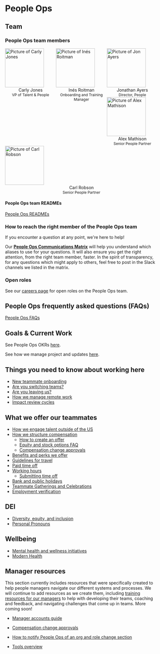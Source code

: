 # People Ops

## Team

### People Ops team members

 <section>
    <div class="row" style="display:flex;">
      <div class="col" style="flex: 1;">
        <div>
          <div>
            <a href="../../../../team/index.md#carly-jones-sheher" target="_blank" rel="noopener">
              <img src="https://storage.googleapis.com/sourcegraph-assets/handbook/PeopleOps-Avatar/carlyAvatar.png"
                alt="Picture of Carly Jones" style="background: transparent; width:128px;" />
            </a>
          </div>
          <div style="text-align: center;">Carly Jones</div>
          <div style="text-align: center; font-size: 12px;">VP of Talent & People</div>
        </div>
      </div>
      <div class="col" style="flex: 1;">
        <div>
          <div>
            <a href="../../../team/index.md#inés-roitman" target="_blank" rel="noopener">
              <img src="https://storage.googleapis.com/sourcegraph-assets/handbook/PeopleOps-Avatar/inesAvatar.png"
                alt="Picture of Inés Roitman" style="background: transparent; width:128px;" />
            </a>
          </div>
          <div style="text-align: center;">Inés Roitman</div>
          <div style="text-align: center; font-size: 12px;">Onboarding and Training Manager</div>
        </div>
      </div>
      <div class="col" style="flex: 1;">
        <div>
          <div>
            <a href="../../../team/index.md#jonathan-ayers" target="_blank" rel="noopener">
              <img
                src="https://storage.googleapis.com/sourcegraph-assets/handbook/PeopleOps-Avatar/jonAvatar.png"
                alt="Picture of Jon Ayers" style="background: transparent; width:128px;" />
            </a>
          </div>
          <div style="text-align: center;">Jonathan Ayers</div>
          <div style="text-align: center; font-size: 12px;">Director, People</div>
        </div>
         <div>
            <a href="../../../team/index.md#jonathan-ayers" target="_blank" rel="noopener">
              <img
                src="https://storage.googleapis.com/sourcegraph-assets/handbook/PeopleOps-Avatar/alexAvatar.png"
                alt="Picture of Alex Mathison" style="background: transparent; width:128px;" />
            </a>
          </div>
          <div style="text-align: center;">Alex Mathison</div>
          <div style="text-align: center; font-size: 12px;">Senior People Partner</div>
        </div>
       </div>
      <div class="col" style="flex: 1;">
        <div>
          <div>
            <a href="../../../team/index.md#inés-roitman" target="_blank" rel="noopener">
              <img 
                 src="https://storage.googleapis.com/sourcegraph-assets/handbook/PeopleOps-Avatar/carlAvatar.png"
                 alt="Picture of Carl Robson" style="background: transparent; width:128px;" />
            </a>
          </div>
          <div style="text-align: center;">Carl Robson</div>
           <div style="text-align: center; font-size: 12px;">Senior People Partner</div>
      </div>
    </div>
   <div class="col" style="flex: 1;">
   </section>

#### People Ops team READMEs

[People Ops READMEs](team/index.md)

### How to reach the right member of the People Ops team

If you encounter a question at any point, we're here to help!

Our **[People Ops Communications Matrix](https://docs.google.com/spreadsheets/d/1JItBWbfKV9lr-LAmE19I0JMvu3Cvh0AdrEHDv-r1E2w/edit#gid=0)** will help you understand which aliases to use for your questions. It will also ensure you get the right attention, from the right team member, faster. In the spirit of transparency, for any questions which might apply to others, feel free to post in the Slack channels we listed in the matrix.

### Open roles

See our [careers page](https://boards.greenhouse.io/sourcegraph91) for open roles on the People Ops team.

## People Ops frequently asked questions (FAQs)

[People Ops FAQs](tools/people-ops-faqs.md)

## Goals & Current Work

See People Ops OKRs [here](../../../strategy-goals/goals/2022_q3.md#people-ops).

See how we manage project and updates [here](process/people-ops-project-management.md).

## Things you need to know about working here

- [New teammate onboarding](../../../company-info-and-process/onboarding/index.md)
- [Are you switching teams?](../../../company-info-and-process/working-at-sourcegraph/switching-teams.md)
- [Are you leaving us?](process/leaving.md)
- [How we manage remote work](../../../company-info-and-process/remote/index.md)
- [Impact review cycles](process/impact-reviews.md)

## What we offer our teammates

- [How we engage talent outside of the US](process/how-we-engage-talent-outside-the-us/index.md)
- [How we structure compensation](../../../benefits-pay-perks/pay-expenses/compensation/index.md)
  - [How to create an offer](../talent/process/index.md#making-an-offer)
  - [Equity and stock options FAQ](../../../benefits-pay-perks/pay-expenses/compensation/equity-faq.md)
  - [Compensation change approvals](../../../benefits-pay-perks/pay-expenses/compensation/compensation-change-approvals.md)
- [Benefits and perks we offer](../../../benefits-pay-perks/benefits-perks/index.md)
- [Guidelines for travel](../../../benefits-pay-perks/benefits-perks/travel/index.md)
- [Paid time off](../../../benefits-pay-perks/benefits-perks/time-off/index.md)
- [Working hours](../../../company-info-and-process/working-at-sourcegraph/working-hours.md)
  - [Submitting time off](../../../benefits-pay-perks/benefits-perks/time-off/submitting-time-off.md)
- [Bank and public holidays](../../../company-info-and-process/working-at-sourcegraph/holidays.md)
- [Teammate Gatherings and Celebrations](../../../benefits-pay-perks/benefits-perks/celebrate.md)
- [Employment verification](process/employment_verification.md)

## DEI

- [Diversity, equity, and inclusion](../../../company-info-and-process/diversity-equity-and-inclusion/index.md)
- [Personal Pronouns](../../../company-info-and-process/diversity-equity-and-inclusion/personal-pronouns.md)

## Wellbeing

- [Mental health and wellness initiatives](../../../benefits-pay-perks/benefits-perks/mental-health/index.md)
- [Modern Health](../../../benefits-pay-perks/benefits-perks/mental-health/modern-health.md)

## Manager resources

This section currently includes resources that were specifically created to help people managers navigate our different systems and processes. We will continue to add resources as we create them, including [training resources for our managers](../../../strategy-goals/goals/2022_q3.md#people-ops) to help with developing their teams, coaching and feedback, and navigating challenges that come up in teams. More coming soon!

- [Manager accounts guide](tools/manager-guide.md)

- [Compensation change approvals](../../../benefits-pay-perks/pay-expenses/compensation/compensation-change-approvals.md)
- [How to notify People Ops of an org and role change section](tools/manager-guide.md#managing-a-role-change)
- [Tools overview](tools/index.md)
